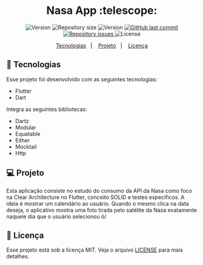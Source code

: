 <h1 align="center">
 Nasa App :telescope:
</h1>

<p align="center">
 
  <img alt="Version" src="https://img.shields.io/badge/status-em%20desenvolvimento-brightgreen">

  <img alt="Repository size" src="https://img.shields.io/github/repo-size/AriCamargos/NasaApp">
  
  <img alt="Version" src="https://img.shields.io/badge/version-2.8.1-blue">
  
 

  <a href="https://github.com/AriCamargos/NasaApp">
    <img alt="GitHub last commit" src="https://img.shields.io/github/last-commit/AriCamargos/NasaApp">
  </a>

  <a href="https://github.com/AriCamargos/NasaApp/issues">
    <img alt="Repository issues" src="https://img.shields.io/github/issues/AriCamargos/NasaApp">
  </a>

  <img alt="License" src="https://img.shields.io/badge/license-MIT-brightgreen">
</p>
<p align="center">
  <a href="#-tecnologias">Tecnologias</a>&nbsp;&nbsp;&nbsp;|&nbsp;&nbsp;&nbsp;
  <a href="#-projeto">Projeto</a>&nbsp;&nbsp;&nbsp;|&nbsp;&nbsp;&nbsp;
  <a href="#-licença">Licença</a>
</p>

## 🚀 Tecnologias

Esse projeto foi desenvolvido com as seguintes tecnologias:

- Flutter
- Dart

Integra as seguintes bibliotecas:
- Dartz
- Modular
- Equatable
- Either
- Mocktail
- Http

## 💻 Projeto

Esta aplicação consiste no estudo do consumo da API da Nasa como foco na Clear Architecture no Flutter, conceito SOLID e testes específicos.
A ideia é mostrar um calendário ao usuário. Quando o mesmo clica na data deseja, o aplicativo mostra uma foto tirada pelo satélite da Nasa exatamente naquele dia que o usuário selecionou õ/
 
## 📝 Licença

Esse projeto está sob a licença MIT. Veja o arquivo [LICENSE](https://www.mit.edu/~amini/LICENSE.md) para mais detalhes.
